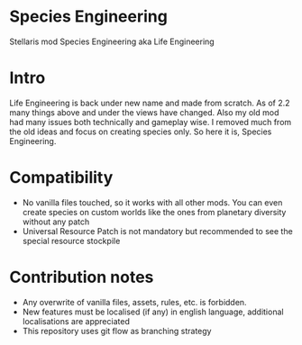 # Species Engineering
Stellaris mod Species Engineering aka Life Engineering

# Intro
Life Engineering is back under new name and made from scratch. As of 2.2 many things above and under the views have changed. Also my old mod had many issues both technically and gameplay wise. I removed much from the old ideas and focus on creating species only. So here it is, Species Engineering.

# Compatibility
* No vanilla files touched, so it works with all other mods. You can even create species on custom worlds like the ones from planetary diversity without any patch
* Universal Resource Patch is not mandatory but recommended to see the special resource stockpile

# Contribution notes
* Any overwrite of vanilla files, assets, rules, etc. is forbidden.
* New features must be localised (if any) in english language, additional localisations are appreciated
* This repository uses git flow as branching strategy
